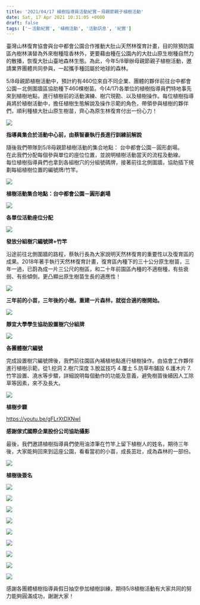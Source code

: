 ```yaml
---
title: '2021/04/17 植樹指導員活動紀實－母親節親子植樹活動'
date: Sat, 17 Apr 2021 10:31:05 +0000
draft: false
tags: ['－活動紀實', '植樹活動', '活動訊息', '紀實']
---
```


臺灣山林復育協會與台中都會公園合作推動大肚山天然林復育計畫，目的除預防園區內樹林演替為外來樹種陰香林外，更要藉由種在公園內的大肚山原生樹種自然力的散播，恢復大肚山臺地森林生態。為此，今年5/8舉辦母親節親子植樹活動，邀請業界團體共同參與，一起攜手種回屬於地球的森林。

5/8母親節植樹活動中，預計約有460位來自不同企業、團體的夥伴前往台中都會公園－北側圍牆區協助種下460棵樹苗。今(4/17)各單位的植樹指導員們特地事先來到植樹地點，進行植樹前的活動演練、樹穴現勘、以及植樹操作。每位植樹指導員將於植樹活動中，擔任植樹生態解說及操作示範的角色，帶領參與植樹的夥伴們，順利種植大肚山原生樹苗，齊心為原生林復育付出一份心力！

![](https://www.reforestation.tw/wp-content/uploads/2021/04/圖片1.png)

**指導員集合於活動中心前，由蔡智豪執行長進行訓練前解說**

隨後我們帶隊到5/8母親節植樹活動的集合地點： 台中都會公園－圓形劇場。  
在此我們分配每個參與單位的座位位置，並說明植樹活動當天的流程及動線。  
每位植樹指導員們也拿到各組樹穴的分組號碼牌，接著前往北側圍牆，協助插下規劃每組植樹位置的編號牌/竹竿。

![](https://www.reforestation.tw/wp-content/uploads/2021/04/21_5.4.17植樹指導員訓練_210417.jpg)

**植樹活動集合地點：台中都會公園－圓形劇場**

![](https://www.reforestation.tw/wp-content/uploads/2021/04/座位.png)

**各單位活動座位分配**

![](https://www.reforestation.tw/wp-content/uploads/2021/04/樹牌.png)

**發放分組樹穴編號牌+竹竿**

沿途前往北側圍牆的路程，蔡執行長為大家說明天然林復育的重要性以及復育區的成果。2018年著手執行天然林復育計畫，復育區內種下的三十公分原生樹苗，三年一過，已蔚為成一片三公尺的樹區，和二十年前園區內種的不適樹種，有些衰弱、有些傾倒，更凸顯出原生樹苗生長的適應性！

![](https://www.reforestation.tw/wp-content/uploads/2021/04/樹高.png)

**三年前的小苗，三年後的小樹。重建一片森林，就從合適的樹開始。**

![](https://www.reforestation.tw/wp-content/uploads/2021/04/21_6.4.17植樹指導員訓練_210417-1.jpg)

**靜宜大學學生協助設置樹穴分組牌**

![](https://www.reforestation.tw/wp-content/uploads/2021/04/編號.jpg)

**各團體樹穴編號**

完成設置樹穴編號牌後，我們前往園區內補植地點進行植樹操作。由協會工作夥伴進行植樹示範，從1.挖洞 2.樹穴深度 3.脫盆技巧 4.覆土 5.防草布鋪設 6.護木片 7.竹竿設置、澆水等步驟，詳細說明每個動作的功能及意義，避免樹苗後續因人工除草等因素，來不及長大。

![](https://www.reforestation.tw/wp-content/uploads/2021/04/步驟.png)

**植樹步驟**

https://youtu.be/gFLrXtDXNwI

**感謝傢式國際企業股份公司協助攝影**

最後，我們邀請植樹指導員們使用油漆筆在竹竿上留下植樹人的姓名，期待三年後，大家能夠回來到這座公園，看看當初的小苗，成長茁壯，成為森林的一部份。

![](https://www.reforestation.tw/wp-content/uploads/2021/04/21_23.4.17植樹指導員訓練_210417-1.jpg)

**植樹後簽名**

![](https://www.reforestation.tw/wp-content/uploads/2021/04/21_16.4.17植樹指導員訓練_210417.jpg)

![](https://www.reforestation.tw/wp-content/uploads/2021/04/21_17.4.17植樹指導員訓練_210417.jpg)

![](https://www.reforestation.tw/wp-content/uploads/2021/04/21_18.4.17植樹指導員訓練_210417.jpg)

![](https://www.reforestation.tw/wp-content/uploads/2021/04/21_19.4.17植樹指導員訓練_210417.jpg)

![](https://www.reforestation.tw/wp-content/uploads/2021/04/21_20.4.17植樹指導員訓練_210417.jpg)

![](https://www.reforestation.tw/wp-content/uploads/2021/04/21_21.4.17植樹指導員訓練_210417.jpg)

![](https://www.reforestation.tw/wp-content/uploads/2021/04/21_22.4.17植樹指導員訓練_210417.jpg)

![](https://www.reforestation.tw/wp-content/uploads/2021/04/21_23.4.17植樹指導員訓練_210417.jpg)

![](https://www.reforestation.tw/wp-content/uploads/2021/04/21_26.4.17植樹指導員訓練_210417.jpg)

感謝各團體植樹指導員假日抽空參加植樹訓練，期待5/8植樹活動有大家共同的努力能夠圓滿成功，謝謝大家！